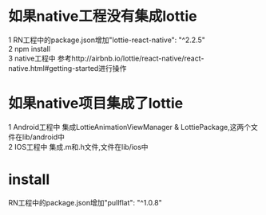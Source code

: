# 如果native工程没有集成lottie  
1 RN工程中的package.json增加"lottie-react-native": "^2.2.5"  
2 npm install  
3 native工程中 参考http://airbnb.io/lottie/react-native/react-native.html#getting-started进行操作  
# 如果native项目集成了lottie  
1 Android工程中 集成LottieAnimationViewManager & LottiePackage,这两个文件在lib/android中  
2 IOS工程中 集成.m和.h文件,文件在lib/ios中  
# install  
RN工程中的package.json增加"pullflat": "^1.0.8"
